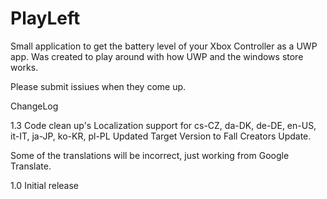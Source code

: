 # PlayLeft
Small application to get the battery level of your Xbox Controller as a UWP app.
Was created to play around with how UWP and the windows store works.

Please submit issiues when they come up.

ChangeLog

1.3
Code clean up's
Localization support for cs-CZ, da-DK, de-DE, en-US, it-IT, ja-JP, ko-KR, pl-PL
Updated Target Version to Fall Creators Update.

Some of the translations will be incorrect, just working from Google Translate.

1.0
Initial release

